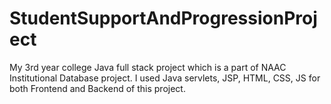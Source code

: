 # StudentSupportAndProgressionProject
My 3rd year college Java full stack project which is a part of NAAC Institutional Database project. I used Java servlets, JSP, HTML, CSS, JS for both Frontend and Backend of this project.
